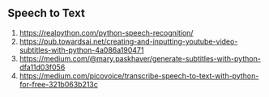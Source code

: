 ## Speech to Text

1. https://realpython.com/python-speech-recognition/
2. https://pub.towardsai.net/creating-and-inputting-youtube-video-subtitles-with-python-4a086a190471
3. https://medium.com/@mary.paskhaver/generate-subtitles-with-python-dfa11d03f056
4. https://medium.com/picovoice/transcribe-speech-to-text-with-python-for-free-321b063b213c

